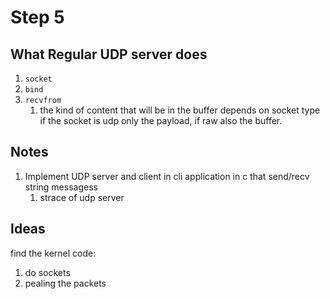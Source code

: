 # Step 5

## What Regular UDP server does
1. `socket` 
2. `bind`
3. `recvfrom`
    1. the kind of content that will be in the buffer depends on socket type
        if the socket is udp only the payload, if raw also the buffer.



## Notes
1. Implement UDP server and client in cli application in c
    that send/recv string messagess
    1. strace of udp server


## Ideas
find the kernel code:
1. do sockets
2. pealing the packets 
